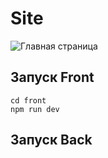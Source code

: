 # Site
![Главная страница](https://github.com/user-attachments/assets/3d517d2e-fe32-420e-bd81-70473cf5b83c)

## Запуск Front
```
cd front
npm run dev
```
## Запуск Back
